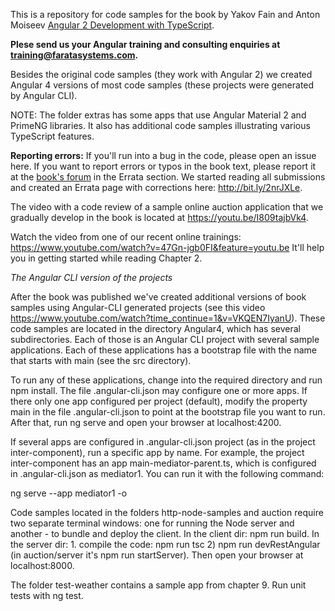 This is a repository for code samples for the book by Yakov Fain and Anton Moiseev <a href="https://www.amazon.com/Angular-Development-TypeScript-Yakov-Fain/dp/1617293121">Angular 2 Development with TypeScript</a>. 

**Plese send us your Angular training and consulting enquiries at training@faratasystems.com.** 

Besides the original code samples (they work with Angular 2) we created Angular 4 versions of most code samples (these projects were generated by Angular CLI). 

NOTE: The folder extras has some apps that use Angular Material 2 and PrimeNG libraries. It also has additional code samples illustrating various TypeScript features.

**Reporting errors:**  If you'll run into a bug in the code, please open an issue here. If you want to report errors or typos in the book text, please report it at the <a href="https://forums.manning.com/forums/angular-2-development-with-typescript">book's forum</a> in the Errata section. We started reading all submissions and created an Errata page with corrections here: http://bit.ly/2nrJXLe. 

The video with a code review of a sample online auction application that we gradually develop in the book is located at https://youtu.be/I809tajbVk4.

Watch the video from one of our recent online trainings:
https://www.youtube.com/watch?v=47Gn-jgb0FI&feature=youtu.be
It'll help you in getting started while reading Chapter 2.

*The Angular CLI version of the projects*

After the book was published we've created additional versions of book samples using Angular-CLI generated projects (see this video https://www.youtube.com/watch?time_continue=1&v=VKQEN7IyanU). These code samples are located in the directory Angular4, which has several subdirectories. Each of those is an Angular CLI project with several sample applications. Each of these applications has a bootstrap file with the name that starts with main (see the src directory). 

To run any of these applications, change into the required directory and run npm install. The file .angular-cli.json may configure one or more apps. If there only one app configured per project (default),  modify the property main in the file  .angular-cli.json to point at the bootstrap file you want to run.
After that, run ng serve and open your browser at localhost:4200.

If several apps are configured in .angular-cli.json project (as in the project inter-component), run a specific app by name. For example, the project inter-component has an app main-mediator-parent.ts, which is configured in .angular-cli.json as mediator1. You can run it with the following command: 

ng serve --app mediator1 -o

Code samples located in the folders http-node-samples and auction require two separate terminal windows: one for running the Node server and another - to bundle and deploy the client. 
In the client dir: npm run build. In the server dir: 1. compile the code: npm run tsc 2) npm run devRestAngular (in auction/server it's npm run startServer). Then open your browser at localhost:8000.

The folder test-weather contains a sample app from chapter 9. Run unit tests with ng test.
